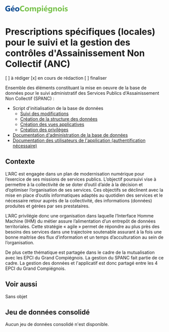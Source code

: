 ![picto](https://github.com/sigagglocompiegne/orga_gest_igeo/blob/master/doc/img/geocompiegnois_2020_reduit_v2.png)

# Prescriptions spécifiques (locales) pour le suivi et la gestion des contrôles d'Assainissement Non Collectif (ANC)

[ ] à rédiger [x] en cours de rédaction [ ] finaliser

Ensemble des éléments constituant la mise en oeuvre de la base de données pour le suivi administratif des Services Publics d'Assainissement Non Collectif (SPANC) :

- Script d'initialisation de la base de données
  * [Suivi des modifications](bdd/spanc_00_trace.sql)
  * [Création de la structure des données](bdd/spanc_10_squelette.sql)
  * [Création des vues applicatives](bdd/spanc_21_vues_xapps.sql)
  * [Création des privilèges](bdd/spanc_99_grant.sql)  
- [Documentation d'administration de la base de données](bdd/doc_admin_bd_spanc.md)
- [Documentation des utilisateurs de l'application (authentification nécessaire)](https://geo.compiegnois.fr/portail/index.php/2019/04/30/le-spanc/#spanc_interface121)



## Contexte

L’ARC est engagée dans un plan de modernisation numérique pour l’exercice de ses missions de services publics. L’objectif poursuivi vise à permettre à la collectivité de se doter d’outil d’aide à la décision et d’optimiser l’organisation de ses services. Ces objectifs se déclinent avec la mise en place d’outils informatiques adaptés au quotidien des services et le nécessaire retour auprès de la collectivité, des informations (données) produites et gérées par ses prestataires. 

L’ARC privilégie donc une organisation dans laquelle l’Interface Homme Machine (IHM) du métier assure l’alimentation d’un entrepôt de données territoriales. Cette stratégie « agile » permet de répondre au plus près des besoins des services dans une trajectoire soutenable assurant à la fois une bonne maitrise des flux d’information et un temps d’acculturation au sein de l’organisation.

De plus cette thématique est partagée dans le cadre de la mutualisation avec les EPCI du Grand Compiégnois. La gestion du SPANC fait partie de ce cadre. La gestion des données et l'applicatif est donc partagé entre les 4 EPCI du Grand Compiégnois.

## Voir aussi

Sans objet

## Jeu de données consolidé

Aucun jeu de données consolidé n'est disponible.
